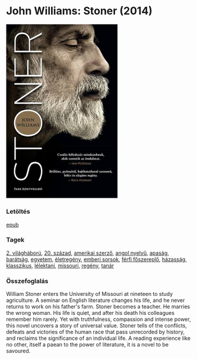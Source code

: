# <a name="id_1004">John Williams: Stoner (2014)</a>
<img src="https://github.com/BercziSandor/calibre_lib/raw/main/libs/main/John%20Williams/Stoner%20%281004%29/cover.jpg" alt="cover" width="300"/>

### Letöltés
[epub](https://github.com/BercziSandor/calibre_lib/raw/main/libs/main/John%20Williams/Stoner%20%281004%29/Stoner%20-%20John%20Williams.epub)

### Tagek
[2. világháború](https://github.com/berczisandor/calibre_lib/libs/main/blob/main/_tags/2.%20vil%c3%a1gh%c3%a1bor%c3%ba.md), [20. század](https://github.com/berczisandor/calibre_lib/libs/main/blob/main/_tags/20.%20sz%c3%a1zad.md), [amerikai szerző](https://github.com/berczisandor/calibre_lib/libs/main/blob/main/_tags/amerikai%20szerz%c5%91.md), [angol nyelvű](https://github.com/berczisandor/calibre_lib/libs/main/blob/main/_tags/angol%20nyelv%c5%b1.md), [apaság](https://github.com/berczisandor/calibre_lib/libs/main/blob/main/_tags/apas%c3%a1g.md), [barátság](https://github.com/berczisandor/calibre_lib/libs/main/blob/main/_tags/bar%c3%a1ts%c3%a1g.md), [egyetem](https://github.com/berczisandor/calibre_lib/libs/main/blob/main/_tags/egyetem.md), [életregény](https://github.com/berczisandor/calibre_lib/libs/main/blob/main/_tags/%c3%a9letreg%c3%a9ny.md), [emberi sorsok](https://github.com/berczisandor/calibre_lib/libs/main/blob/main/_tags/emberi%20sorsok.md), [férfi főszereplő](https://github.com/berczisandor/calibre_lib/libs/main/blob/main/_tags/f%c3%a9rfi%20f%c5%91szerepl%c5%91.md), [házasság](https://github.com/berczisandor/calibre_lib/libs/main/blob/main/_tags/h%c3%a1zass%c3%a1g.md), [klasszikus](https://github.com/berczisandor/calibre_lib/libs/main/blob/main/_tags/klasszikus.md), [lélektani](https://github.com/berczisandor/calibre_lib/libs/main/blob/main/_tags/l%c3%a9lektani.md), [missouri](https://github.com/berczisandor/calibre_lib/libs/main/blob/main/_tags/missouri.md), [regény](https://github.com/berczisandor/calibre_lib/libs/main/blob/main/_tags/reg%c3%a9ny.md), [tanár](https://github.com/berczisandor/calibre_lib/libs/main/blob/main/_tags/tan%c3%a1r.md)

### Összefoglalás
<div>
<p>William Stoner enters the University of Missouri at nineteen to study agriculture. A seminar on English literature changes his life, and he never returns to work on his father's farm. Stoner becomes a teacher. He marries the wrong woman. His life is quiet, and after his death his colleagues remember him rarely. Yet with truthfulness, compassion and intense power, this novel uncovers a story of universal value. Stoner tells of the conflicts, defeats and victories of the human race that pass unrecorded by history, and reclaims the significance of an individual life. A reading experience like no other, itself a paean to the power of literature, it is a novel to be savoured.</p></div>


